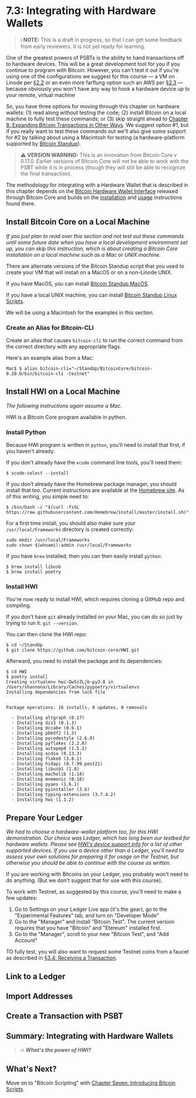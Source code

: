# 7.3: Integrating with Hardware Wallets

> :information_source: **NOTE:** This is a draft in progress, so that I can get some feedback from early reviewers. It is not yet ready for learning.

One of the greatest powers of PSBTs is the ability to hand transactions off to hardware devices. This will be a great development tool for you if you continue to program with Bitcoin. However, you can't test it out if you're using one of the configurations we suggest for this course — a VM on Linode per [§2.2](https://github.com/BlockchainCommons/Learning-Bitcoin-from-the-Command-Line/blob/master/02_2_Setting_Up_a_Bitcoin-Core_VPS_with_StackScript.md) or an even more farflung option such an AWS per [§2.3](https://github.com/BlockchainCommons/Learning-Bitcoin-from-the-Command-Line/blob/master/02_3_Setting_Up_Bitcoin_Core_Other.md) — because obviously you won't  have any way to hook a hardware device up to your remote, virtual machine

So, you have three options for moving through this chapter on hardware wallets: (1) read along without testing the code; (2) install Bitcoin on a local machine to fully test these commands; or (3) skip straight ahead to [Chapter 8: Expanding Bitcoin Transactions in Other Ways](08_0_Expanding_Bitcoin_Transactions_Other.md). We suggest option #1, but if you really want to test these commands out we'll also give some support for #2 by talking about using a Macintosh for testing (a hardware-platform supported by [Bitcoin Standup](https://github.com/BlockchainCommons/Bitcoin-Standup)).

> :warning: **VERSION WARNING:** This is an innovation from Bitcoin Core v 0.17.0. Earlier versions of Bitcoin Core will not be able to work with the PSBT while it is in process (though they will still be able to recognize the final transaction).

The methodology for integrating with a Hardware Wallet that is described in this chapter depends on the [Bitcoin Hardware Wallet Interface](https://github.com/bitcoin-core/HWI) released through Bitcoin Core and builds on the [installation](https://github.com/bitcoin-core/HWI/blob/master/README.md) and [usage](https://github.com/bitcoin-core/HWI/blob/master/docs/bitcoin-core-usage.md) instructions found there.

## Install Bitcoin Core on a Local Machine

_If you just plan to read over this section and not test out these commands until some future date when you have a local development environment set up, you can skip this instruction, which is about creating a Bitcoin Core installation on a local machine such as a Mac or UNIX machine._

There are alternate versions of the Bitcoin Standup script that you used to create your VM that will install on a MacOS or on a non-Linode UNIX.

If you have MacOS, you can install [Bitcoin Standup MacOS](https://github.com/BlockchainCommons/Bitcoin-Standup-MacOS/blob/master/README.md).

If you have a local UNIX machine, you can install [Bitcoin Standup Linux Scripts](https://github.com/BlockchainCommons/Bitcoin-Standup-MacOS/blob/master/README.md).

We will be using a Macintosh for the examples in this section.

### Create an Alias for Bitcoin-CLI

Create an alias that causes `bitcoin-cli` to run the correct command from the correct directory with any appropriate flags.

Here's an example alias from a Mac:
```
Mac$ $ alias bitcoin-cli="~/StandUp/BitcoinCore/bitcoin-0.20.0/bin/bitcoin-cli -testnet"
```
## Install HWI on a Local Machine

_The following instructions again assume a Mac._

HWI is a Bitcoin Core program available in python.

### Install Python

Because HWI program is written in `python`, you'll need to install that first, if you haven't already.

If you don't already have the `xcode` command line tools, you'll need them:
```
$ xcode-select --install
```

If you don't already have the Homebrew package manager, you should install that too. Current instructions are available at the [Homebrew site](https://brew.sh/). As of this writing, you simple need to:
```
$ /bin/bash -c "$(curl -fsSL https://raw.githubusercontent.com/Homebrew/install/master/install.sh)"
```

For a first time install, you should also make sure your `/usr/local/Frameworks` directory is created correctly:
```
sudo mkdir /usr/local/Frameworks
sudo chown $(whoami):admin /usr/local/Frameworks
```

If you have `brew` installed, then you can then easily install `python`:
```
$ brew install libusb
$ brew install poetry
```


### Install HWI

You're now ready to install HWI, which requires cloning a GitHub repo and compiling.

If you don't have `git` already installed on your Mac, you can do so just by trying to run it: `git --version`.

You can then clone the HWI repo:
```
$ cd ~/StandUp
$ git clone https://github.com/bitcoin-core/HWI.git
```
Afterward, you need to install the package and its dependencies:
```
$ cd HWI
$ poetry install
Creating virtualenv hwi-Qw5zZLjb-py3.8 in /Users/shannona/Library/Caches/pypoetry/virtualenvs
Installing dependencies from lock file


Package operations: 16 installs, 0 updates, 0 removals

  - Installing altgraph (0.17)
  - Installing dis3 (0.1.3)
  - Installing mccabe (0.6.1)
  - Installing pbkdf2 (1.3)
  - Installing pycodestyle (2.6.0)
  - Installing pyflakes (2.2.0)
  - Installing autopep8 (1.5.2)
  - Installing ecdsa (0.13.3)
  - Installing flake8 (3.8.1)
  - Installing hidapi (0.7.99.post21)
  - Installing libusb1 (1.8)
  - Installing macholib (1.14)
  - Installing mnemonic (0.18)
  - Installing pyaes (1.6.1)
  - Installing pyinstaller (3.6)
  - Installing typing-extensions (3.7.4.2)
  - Installing hwi (1.1.2)
```

## Prepare Your Ledger

_We had to choose a hardware-wallet platform too, for this HWI demonstration. Our choice was Ledger, which has long been our testbed for hardware wallets. Please see [HWI's device support info](https://github.com/bitcoin-core/HWI/blob/master/README.md#device-support) for a list of other supported devices. If you use a device other than a Ledger, you'll need to assess your own solutions for preparing it for usage on the Testnet, but otherwise you should be able to continue with the course as written._

If you are working with Bitcoins on your Ledger, you probably won't need to do anything. (But we don't suggest that for use with this course). 

To work with Testnet, as suggested by this course, you'll need to make a few updates:

1. Go to Settings on your Ledger Live app (it's the gear), go to the "Experimental Features" tab, and turn on "Developer Mode"
2. Go to the "Manager" and install "Bitcoin Test". The current version requires that you have "Bitcoin" and "Etereum" installed first.
3. Go to the "Manager", scroll to your new "Bitcoin Test", and "Add Account"

TO fully test, you will also want to request some Testnet coins from a faucet as described in [§3.4: Receiving a Transaction](03_4_Receiving_a_Transaction.md).

## Link to a Ledger

## Import Addresses

## Create a Transaction with PSBT

## Summary: Integrating with Hardware Wallets

> :fire: ***What's the power of HWI?***

## What's Next?

Move on to "Bitcoin Scripting" with [Chapter Seven: Introducing Bitcoin Scripts](07_0_Introducing_Bitcoin_Scripts.md).
